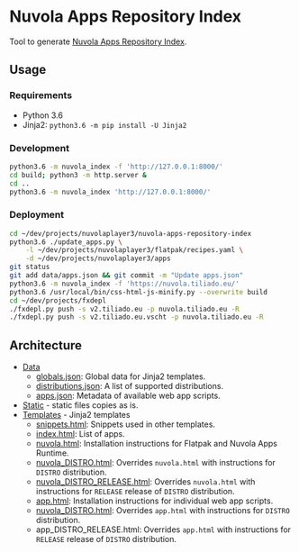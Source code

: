 Nuvola Apps Repository Index
============================

Tool to generate [Nuvola Apps Repository Index](https://nuvola.tiliado.eu).

Usage
-----

### Requirements

  * Python 3.6
  * Jinja2: `python3.6 -m pip install -U Jinja2`

### Development

```sh
python3.6 -m nuvola_index -f 'http://127.0.0.1:8000/'
cd build; python3 -m http.server &
cd ..
python3.6 -m nuvola_index 'http://127.0.0.1:8000/'

```

### Deployment

```sh
cd ~/dev/projects/nuvolaplayer3/nuvola-apps-repository-index
python3.6 ./update_apps.py \
    -l ~/dev/projects/nuvolaplayer3/flatpak/recipes.yaml \
    -d ~/dev/projects/nuvolaplayer3/apps
git status
git add data/apps.json && git commit -m "Update apps.json"
python3.6 -m nuvola_index -f 'https://nuvola.tiliado.eu/'
python3.6 /usr/local/bin/css-html-js-minify.py --overwrite build
cd ~/dev/projects/fxdepl
./fxdepl.py push -s v2.tiliado.eu -p nuvola.tiliado.eu -R
./fxdepl.py push -s v2.tiliado.eu.vscht -p nuvola.tiliado.eu -R
```

Architecture
------------

 * [Data](./data)
   - [globals.json](./data/globals.json): Global data for Jinja2 templates.
   - [distributions.json](./data/distributions.json): A list of supported distributions.
   - [apps.json](./data/apps.json): Metadata of available web app scripts.
 * [Static](./static) - static files copies as is.
 * [Templates](./templates) - Jinja2 templates
   - [snippets.html](./templates/snippets.html): Snippets used in other templates.
   - [index.html](./templates/index.html): List of apps.
   - [nuvola.html](./templates/nuvola.html): Installation instructions for Flatpak and Nuvola Apps Runtime.
   - [nuvola_DISTRO.html](./templates/nuvola_debian.html): Overrides `nuvola.html` with instructions for `DISTRO`
     distribution.
   - [nuvola_DISTRO_RELEASE.html](./templates/nuvola_debian_jessie.html): Overrides `nuvola.html` with instructions 
     for `RELEASE` release of `DISTRO` distribution.
   - [app.html](./templates/app.html): Installation instructions for individual web app scripts.
   - [nuvola_DISTRO.html](./templates/app_ubuntu.html): Overrides `app.html` with instructions for `DISTRO`
     distribution.
   - app_DISTRO_RELEASE.html: Overrides `app.html` with instructions 
     for `RELEASE` release of `DISTRO` distribution.
